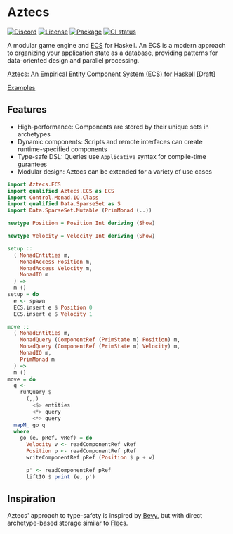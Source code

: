 # Aztecs

[![Discord](https://img.shields.io/discord/1306713440873877576.svg?label=&logo=discord&logoColor=ffffff&color=7389D8&labelColor=6A7EC2)](https://discord.gg/Hb7B3Qq4Xd)
[![License](https://img.shields.io/badge/license-BSD3-blue.svg)](https://github.com/aztecs-hs/aztecs/blob/main/LICENSE)
[![Package](https://img.shields.io/hackage/v/aztecs.svg)](https://hackage.haskell.org/package/aztecs)
[![CI status](https://github.com/aztecs-hs/aztecs/actions/workflows/ci.yml/badge.svg)](https://github.com/aztecs-hs/aztecs/actions)

A modular game engine and [ECS](https://en.wikipedia.org/wiki/Entity_component_system) for Haskell.
An ECS is a modern approach to organizing your application state as a database,
providing patterns for data-oriented design and parallel processing.

[Aztecs: An Empirical Entity Component System (ECS) for Haskell](https://github.com/aztecs-hs/paper) [Draft]

[Examples](https://github.com/aztecs-hs/examples)

## Features

- High-performance: Components are stored by their unique sets in archetypes
- Dynamic components: Scripts and remote interfaces can create runtime-specified components
- Type-safe DSL: Queries use `Applicative` syntax for compile-time gurantees
- Modular design: Aztecs can be extended for a variety of use cases

```hs
import Aztecs.ECS
import qualified Aztecs.ECS as ECS
import Control.Monad.IO.Class
import qualified Data.SparseSet as S
import Data.SparseSet.Mutable (PrimMonad (..))

newtype Position = Position Int deriving (Show)

newtype Velocity = Velocity Int deriving (Show)

setup ::
  ( MonadEntities m,
    MonadAccess Position m,
    MonadAccess Velocity m,
    MonadIO m
  ) =>
  m ()
setup = do
  e <- spawn
  ECS.insert e $ Position 0
  ECS.insert e $ Velocity 1

move ::
  ( MonadEntities m,
    MonadQuery (ComponentRef (PrimState m) Position) m,
    MonadQuery (ComponentRef (PrimState m) Velocity) m,
    MonadIO m,
    PrimMonad m
  ) =>
  m ()
move = do
  q <-
    runQuery $
      (,,)
        <$> entities
        <*> query
        <*> query
  mapM_ go q
  where
    go (e, pRef, vRef) = do
      Velocity v <- readComponentRef vRef
      Position p <- readComponentRef pRef
      writeComponentRef pRef (Position $ p + v)

      p' <- readComponentRef pRef
      liftIO $ print (e, p')
```

## Inspiration

Aztecs' approach to type-safety is inspired by [Bevy](https://github.com/bevyengine/bevy/),
but with direct archetype-based storage similar to [Flecs](https://github.com/SanderMertens/flecs).

